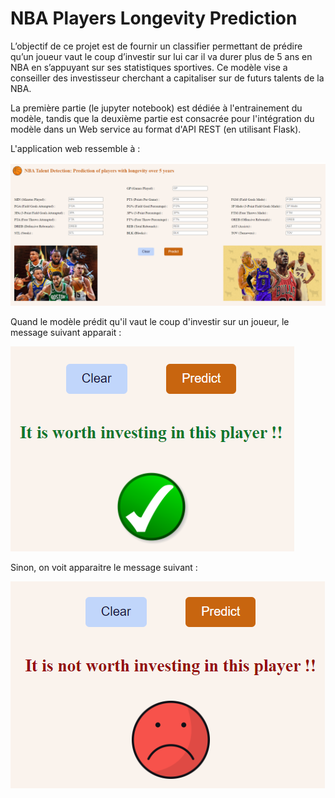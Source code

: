 # NBA Players Longevity Prediction

L’objectif de ce projet est de fournir un classifier permettant de prédire qu’un joueur vaut le coup d’investir sur lui car il va durer plus de 5 ans en NBA en s’appuyant sur ses statistiques sportives. Ce modèle vise a conseiller des investisseur cherchant a capitaliser sur de futurs talents de la NBA.

La première partie (le jupyter notebook) est dédiée à l'entrainement du modèle, tandis que la deuxième partie est consacrée pour l'intégration du modèle dans un Web service au format d'API REST (en utilisant Flask).

L'application web ressemble à :

![alt text](https://github.com/Sanad-Mohamed/NBA-Players-Longevity-Prediction/blob/main/Images/Web%20App.png)

Quand le modèle prédit qu'il vaut le coup d'investir sur un joueur, le message suivant apparait :

![alt text](https://github.com/Sanad-Mohamed/NBA-Players-Longevity-Prediction/blob/main/Images/Good%20player.png)

Sinon, on voit apparaitre le message suivant :

![alt text](https://github.com/Sanad-Mohamed/NBA-Players-Longevity-Prediction/blob/main/Images/Bad%20player.png)
